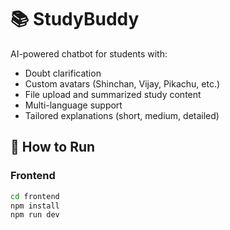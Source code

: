 # 📚 StudyBuddy

AI-powered chatbot for students with:
- Doubt clarification
- Custom avatars (Shinchan, Vijay, Pikachu, etc.)
- File upload and summarized study content
- Multi-language support
- Tailored explanations (short, medium, detailed)

## 🚀 How to Run

### Frontend
```bash
cd frontend
npm install
npm run dev

